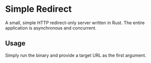 # Simple Redirect
A small, simple HTTP redirect-only server written in Rust.
The entire application is asynchronous and concurrent.

## Usage
Simply run the binary and provide a target URL as the first argument.
